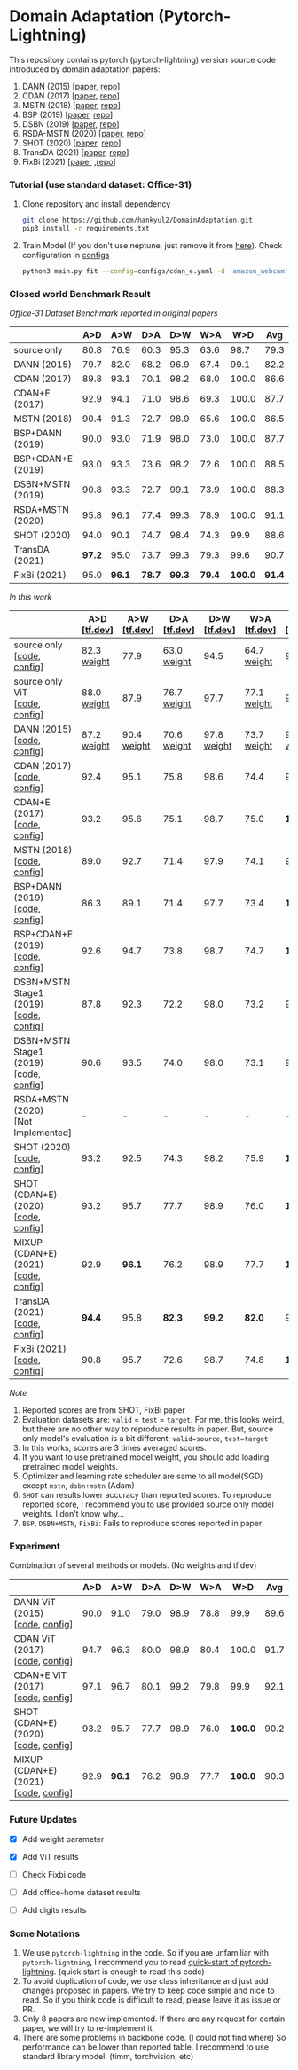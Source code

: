 # Domain Adaptation (Pytorch-Lightning)

This repository contains pytorch (pytorch-lightning) version source code introduced by domain adaptation papers:

1. DANN (2015) [[paper](http://proceedings.mlr.press/v37/ganin15.html), [repo](https://github.com/fungtion/DANN)] 
2. CDAN (2017) [[paper](https://arxiv.org/abs/1705.10667), [repo](https://github.com/thuml/CDAN)]
3. MSTN (2018) [[paper](https://proceedings.mlr.press/v80/xie18c.html), [repo](https://github.com/wgchang/DSBN)]
4. BSP (2019) [[paper](http://proceedings.mlr.press/v97/chen19i.html), [repo](https://github.com/thuml/Batch-Spectral-Penalization)]
5. DSBN (2019) [[paper](https://openaccess.thecvf.com/content_CVPR_2019/html/Chang_Domain-Specific_Batch_Normalization_for_Unsupervised_Domain_Adaptation_CVPR_2019_paper.html), [repo](https://github.com/wgchang/DSBN)]
6. RSDA-MSTN (2020) [[paper](https://openaccess.thecvf.com/content_CVPR_2020/html/Gu_Spherical_Space_Domain_Adaptation_With_Robust_Pseudo-Label_Loss_CVPR_2020_paper.html), [repo](https://github.com/XJTU-XGU/RSDA)]
7. SHOT (2020) [[paper](http://proceedings.mlr.press/v119/liang20a.html), [repo](https://github.com/tim-learn/SHOT)]
8. TransDA (2021) [[paper](https://arxiv.org/abs/2105.14138), [repo](https://github.com/ygjwd12345/TransDA)]
9. FixBi (2021) [[paper](https://openaccess.thecvf.com/content/CVPR2021/html/Na_FixBi_Bridging_Domain_Spaces_for_Unsupervised_Domain_Adaptation_CVPR_2021_paper.html) ,[repo](https://github.com/NaJaeMin92/FixBi)]



### Tutorial (use standard dataset: Office-31)

1. Clone repository and install dependency

   ```bash
   git clone https://github.com/hankyul2/DomainAdaptation.git
   pip3 install -r requirements.txt
   ```

2. Train Model (If you don't use neptune, just remove it from [here](https://github.com/hankyul2/DomainAdaptation/blob/3af6a9ee3848ef3757c63fcf3f0083757e1a4564/src/cli.py#L82)). Check configuration in [configs](https://github.com/hankyul2/DomainAdaptation/tree/main/configs)

   ```bash
   python3 main.py fit --config=configs/cdan_e.yaml -d 'amazon_webcam' -g '0,'
   ```
   
   

### Closed world Benchmark Result

*Office-31 Dataset Benchmark reported in original papers*

|                   | A>D      | A>W      | D>A      | D>W      | W>A      | W>D       | Avg      |
| ----------------- | -------- | -------- | -------- | -------- | -------- | --------- | -------- |
| source only       | 80.8     | 76.9     | 60.3     | 95.3     | 63.6     | 98.7      | 79.3     |
| DANN (2015)       | 79.7     | 82.0     | 68.2     | 96.9     | 67.4     | 99.1      | 82.2     |
| CDAN (2017)       | 89.8     | 93.1     | 70.1     | 98.2     | 68.0     | 100.0     | 86.6     |
| CDAN+E (2017)     | 92.9     | 94.1     | 71.0     | 98.6     | 69.3     | 100.0     | 87.7     |
| MSTN (2018)       | 90.4     | 91.3     | 72.7     | 98.9     | 65.6     | 100.0     | 86.5     |
| BSP+DANN (2019)   | 90.0     | 93.0     | 71.9     | 98.0     | 73.0     | 100.0     | 87.7     |
| BSP+CDAN+E (2019) | 93.0     | 93.3     | 73.6     | 98.2     | 72.6     | 100.0     | 88.5     |
| DSBN+MSTN (2019)  | 90.8     | 93.3     | 72.7     | 99.1     | 73.9     | 100.0     | 88.3     |
| RSDA+MSTN (2020)  | 95.8     | 96.1     | 77.4     | 99.3     | 78.9     | 100.0     | 91.1     |
| SHOT (2020)       | 94.0     | 90.1     | 74.7     | 98.4     | 74.3     | 99.9      | 88.6     |
| TransDA (2021)    | **97.2** | 95.0     | 73.7     | 99.3     | 79.3     | 99.6      | 90.7     |
| FixBi (2021)      | 95.0     | **96.1** | **78.7** | **99.3** | **79.4** | **100.0** | **91.4** |

*In this work*

|                                                              | A>D<br />[[tf.dev](https://tensorboard.dev/experiment/r7GX4BCVS7CyvFDVTYbFlg/)] | A>W<br />[[tf.dev](https://tensorboard.dev/experiment/FxAA4NC1R3Gl5YAiypRW0w/)] | D>A<br />[[tf.dev](https://tensorboard.dev/experiment/7TBjPXj8SAuOZPEmkXjO1g/)] | D>W<br />[[tf.dev](https://tensorboard.dev/experiment/u2phKUomSRSnty3yvMERkA/)] | W>A<br />[[tf.dev](https://tensorboard.dev/experiment/4TxeXEOmRlCOVp0mhdGGbQ/)] | W>D<br />[[tf.dev](https://tensorboard.dev/experiment/YOcQVvaxTAObRyCKw2TVTA/)] | Avg      |
| ------------------------------------------------------------ | ------------------------------------------------------------ | ------------------------------------------------------------ | ------------------------------------------------------------ | ------------------------------------------------------------ | ------------------------------------------------------------ | ------------------------------------------------------------ | -------- |
| source only<br />[[code](src/system/source_only.py), [config](configs/source_only.yaml)] | 82.3 <br />[weight](https://drive.google.com/open?id=1Isn5rM0loEXV4Rrc_1XRbibuc8MAYFjq&authuser=consistant1y%40ajou.ac.kr&usp=drive_fs) | 77.9                                                         | 63.0<br />[weight](https://drive.google.com/open?id=1bht75b-rOgnq05Z9uVX7bnOq_G-PlJFt&authuser=consistant1y%40ajou.ac.kr&usp=drive_fs) | 94.5                                                         | 64.7<br />[weight](https://drive.google.com/open?id=1wzJ17qEIIxxAAgW5PZl9Pcfj8lHOEuEY&authuser=consistant1y%40ajou.ac.kr&usp=drive_fs) | 98.3                                                         | 80.1     |
| source only ViT<br />[[code](src/system/source_only.py), [config](configs/source_only.yaml)] | 88.0<br />[weight](https://drive.google.com/open?id=1OUUqC9DfbZwm44ZKu8qFtsDx8yqTJkL1&authuser=consistant1y%40ajou.ac.kr&usp=drive_fs) | 87.9                                                         | 76.7<br />[weight](https://drive.google.com/open?id=1vJ-XX_rQ2TTLrz7Q64HFdV6rhXp-1hlf&authuser=consistant1y%40ajou.ac.kr&usp=drive_fs) | 97.7                                                         | 77.1<br />[weight](https://drive.google.com/open?id=1slcY0iRlc9PWBOyk594vRX0zibVRRGh6&authuser=consistant1y%40ajou.ac.kr&usp=drive_fs) | 99.7                                                         | 87.8     |
| DANN (2015)<br />[[code](src/system/dann.py), [config](configs/dann.yaml)] | 87.2<br />[weight](https://drive.google.com/open?id=1ICSHumlTUbdvhBnMQ2jE6krbOUVOcCDw&authuser=consistant1y%40ajou.ac.kr&usp=drive_fs) | 90.4<br />[weight](https://drive.google.com/open?id=1ZdpaPb4x-xF39R-DqzzyW9UL-5dPrcxL&authuser=consistant1y%40ajou.ac.kr&usp=drive_fs) | 70.6<br />[weight](https://drive.google.com/open?id=1wz8b3ris-TTyFgIxfl2CuXrueoPwVejQ&authuser=consistant1y%40ajou.ac.kr&usp=drive_fs) | 97.8<br />[weight](https://drive.google.com/open?id=1CjUEStW9aMesf6NLONekjUpzdHOoblwu&authuser=consistant1y%40ajou.ac.kr&usp=drive_fs) | 73.7<br />[weight](https://drive.google.com/open?id=1DBpLgyw-iISMB8rZIwbp0YQ-DZRgHCaM&authuser=consistant1y%40ajou.ac.kr&usp=drive_fs) | 99.7<br />[weight](https://drive.google.com/open?id=1OxfXXjXJxb3EfJOVcZc-xL5QzHggEeVU&authuser=consistant1y%40ajou.ac.kr&usp=drive_fs) | 86.6     |
| CDAN (2017)<br />[[code](src/system/cdan.py), [config](configs/dan.yaml)] | 92.4                                                         | 95.1                                                         | 75.8                                                         | 98.6                                                         | 74.4                                                         | 99.9                                                         | 89.4     |
| CDAN+E (2017)<br />[[code](src/system/cdan.py), [config](configs/cdan_e.yaml)] | 93.2                                                         | 95.6                                                         | 75.1                                                         | 98.7                                                         | 75.0                                                         | **100.0**                                                    | 89.6     |
| MSTN (2018)<br />[[code](src/system/mstn.py), [config](configs/mstn.yaml)] | 89.0                                                         | 92.7                                                         | 71.4                                                         | 97.9                                                         | 74.1                                                         | 99.9                                                         | 87.5     |
| BSP+DANN (2019)<br />[[code](src/system/bsp.py), [config](configs/bsp_dann.yaml)] | 86.3                                                         | 89.1                                                         | 71.4                                                         | 97.7                                                         | 73.4                                                         | **100.0**                                                    | 86.3     |
| BSP+CDAN+E (2019)<br />[[code](src/system/bsp.py), [config](configs/bsp_cdan_e.yaml)] | 92.6                                                         | 94.7                                                         | 73.8                                                         | 98.7                                                         | 74.7                                                         | **100.0**                                                    | 89.1     |
| DSBN+MSTN Stage1 (2019)<br />[[code](src/system/dsbn.py), [config](configs/dsbn_mstn_stage1.yaml)] | 87.8                                                         | 92.3                                                         | 72.2                                                         | 98.0                                                         | 73.2                                                         | 99.9                                                         | 87.2     |
| DSBN+MSTN Stage1 (2019)<br />[[code](src/system/dsbn.py), [config](configs/dsbn_mstn_stage2.yaml)] | 90.6                                                         | 93.5                                                         | 74.0                                                         | 98.0                                                         | 73.1                                                         | 99.5                                                         | 88.1     |
| RSDA+MSTN (2020)<br />[Not Implemented]                      | -                                                            | -                                                            | -                                                            | -                                                            | -                                                            | -                                                            | -        |
| SHOT (2020)<br />[[code](src/system/shot.py), [config](configs/shot.yaml)] | 93.2                                                         | 92.5                                                         | 74.3                                                         | 98.2                                                         | 75.9                                                         | **100.0**                                                    | 89.0     |
| SHOT (CDAN+E) (2020)<br />[[code](src/system/exp.py), [config](configs/exp/shot_cdan.yaml)] | 93.2                                                         | 95.7                                                         | 77.7                                                         | 98.9                                                         | 76.0                                                         | **100.0**                                                    | 90.2     |
| MIXUP (CDAN+E) (2021)<br />[[code](src/system/exp.py), [config](configs/exp/pseudo_mixup_ratio_cdan.yaml)] | 92.9                                                         | **96.1**                                                     | 76.2                                                         | 98.9                                                         | 77.7                                                         | **100.0**                                                    | 90.3     |
| TransDA (2021)<br />[[code](src/system/trans_da.py), [config](configs/transDA.yaml)] | **94.4**                                                     | 95.8                                                         | **82.3**                                                     | **99.2**                                                     | **82.0**                                                     | 99.8                                                         | **92.3** |
| FixBi (2021)<br />[[code](src/system/fixbi.py), [config](configs/fixbi.yaml)] | 90.8                                                         | 95.7                                                         | 72.6                                                         | 98.7                                                         | 74.8                                                         | **100.0**                                                    | 88.8     |

*Note*

1. Reported scores are from SHOT, FixBi paper
2. Evaluation datasets are:  `valid` = `test` = `target`. For me, this looks weird, but there are no other way to reproduce results in paper. But, source only model's evaluation is a bit different: `valid=source`, `test=target`
3. In this works, scores are 3 times averaged scores.
4. If you want to use pretrained model weight, you should add loading pretrained model weights.
5. Optimizer and learning rate scheduler are same to all model(SGD) except `mstn`, `dsbn+mstn` (Adam)
6. `SHOT` can results lower accuracy than reported scores. To reproduce reported score, I recommend you to use provided source only model weights. I don't know why...
7. `BSP`, `DSBN+MSTN`, `FixBi`: Fails to reproduce scores reported in paper



### Experiment

Combination of several methods or models. (No weights and tf.dev)

|                                                              | A>D  | A>W      | D>A  | D>W  | W>A  | W>D       | Avg  |
| ------------------------------------------------------------ | ---- | -------- | ---- | ---- | ---- | --------- | ---- |
| DANN ViT (2015)<br />[[code](src/system/dann.py), [config](configs/dann.yaml)] | 90.0 | 91.0     | 79.0 | 98.9 | 78.8 | 99.9      | 89.6 |
| CDAN ViT (2017)<br />[[code](src/system/cdan.py), [config](configs/dan.yaml)] | 94.7 | 96.3     | 80.0 | 98.9 | 80.4 | 100.0     | 91.7 |
| CDAN+E ViT (2017)<br />[[code](src/system/cdan.py), [config](configs/cdan_e.yaml)] | 97.1 | 96.7     | 80.1 | 99.2 | 79.8 | 99.9      | 92.1 |
| SHOT (CDAN+E) (2020)<br />[[code](src/system/exp.py), [config](configs/exp/shot_cdan.yaml)] | 93.2 | 95.7     | 77.7 | 98.9 | 76.0 | **100.0** | 90.2 |
| MIXUP (CDAN+E) (2021)<br />[[code](src/system/exp.py), [config](configs/exp/pseudo_mixup_ratio_cdan.yaml)] | 92.9 | **96.1** | 76.2 | 98.9 | 77.7 | **100.0** | 90.3 |



### Future Updates

- [x] Add weight parameter
- [x] Add ViT results
- [ ] Check Fixbi code
- [ ] Add office-home dataset results
- [ ] Add digits results



### Some Notations

1. We use `pytorch-lightning` in the code. So if you are unfamiliar with `pytorch-lightning`, I recommend you to read [quick-start of pytorch-lightning](https://pytorch-lightning.readthedocs.io/en/latest/starter/new-project.html). (quick start is enough to read this code)
2. To avoid duplication of code, we use class inheritance and just add changes proposed in papers. We try to keep code simple and nice to read. So if you think code is difficult to read, please leave it as issue or PR.
3. Only 8 papers are now implemented. If there are any request for certain paper, we will try to re-implement it.
4. There are some problems in backbone code. (I could not find where) So performance can be lower than reported table. I recommend to use standard library model. (timm, torchvision, etc)